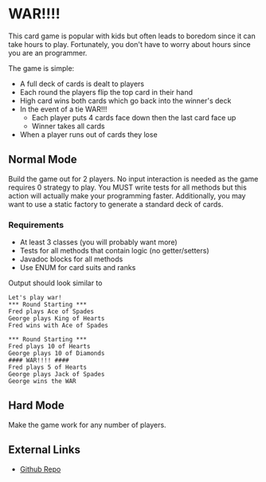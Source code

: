 # WAR!!!!

This card game is popular with kids but often leads to boredom since it can take hours to play.  Fortunately, you don't have to worry about hours since you are an programmer.

The game is simple:
* A full deck of cards is dealt to players
* Each round the players flip the top card in their hand
* High card wins both cards which go back into the winner's deck
* In the event of a tie WAR!!!
  * Each player puts 4 cards face down then the last card face up
  * Winner takes all cards
* When a player runs out of cards they lose

## Normal Mode

Build the game out for 2 players.  No input interaction is needed as the game
requires 0 strategy to play. You MUST write tests for all methods but this
action will actually make your programming faster.  Additionally, you may want
to use a static factory to generate a standard deck of cards.

### Requirements
* At least 3 classes (you will probably want more)
* Tests for all methods that contain logic (no getter/setters)
* Javadoc blocks for all methods
* Use ENUM for card suits and ranks

Output should look similar to

```
Let's play war!
*** Round Starting ***
Fred plays Ace of Spades
George plays King of Hearts
Fred wins with Ace of Spades

*** Round Starting ***
Fred plays 10 of Hearts
George plays 10 of Diamonds
#### WAR!!!! ####
Fred plays 5 of Hearts
George plays Jack of Spades
George wins the WAR
```

## Hard Mode

Make the game work for any number of players.

## External Links
* [Github Repo](https://github.com/tiy-lv-java-2016-06/war)
